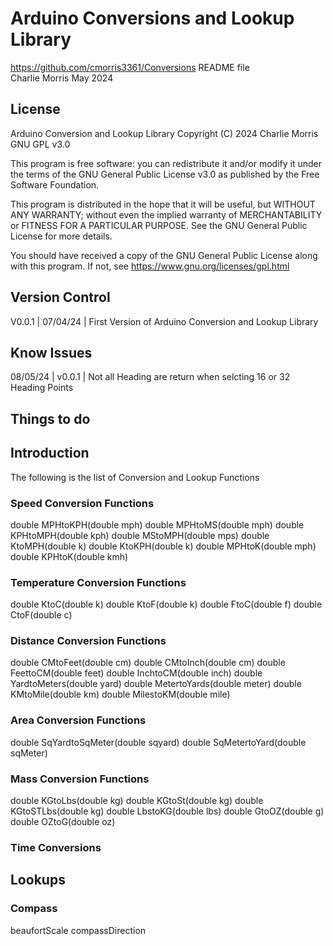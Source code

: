 # Arduino Conversions and Lookup Library
https://github.com/cmorris3361/Conversions
README file  
Charlie Morris 
May 2024  

## License
Arduino Conversion and Lookup Library Copyright (C) 2024 Charlie Morris GNU GPL v3.0

This program is free software: you can redistribute it and/or modify it under the terms of the GNU General Public License v3.0 as published by the Free Software Foundation.

This program is distributed in the hope that it will be useful, but WITHOUT ANY WARRANTY; without even the implied warranty of MERCHANTABILITY or FITNESS FOR A PARTICULAR PURPOSE.  See the GNU General Public License for more details.

You should have received a copy of the GNU General Public License
along with this program. If not, see <https://www.gnu.org/licenses/gpl.html>

## Version Control
V0.0.1 | 07/04/24 | First Version of Arduino Conversion and Lookup Library

## Know Issues
08/05/24 | v0.0.1 | Not all Heading are return when selcting 16 or 32 Heading Points 

## Things to do

## Introduction
The following is the list of Conversion and Lookup Functions

### Speed Conversion Functions
double MPHtoKPH(double mph)
double MPHtoMS(double mph)
double KPHtoMPH(double kph)
double MStoMPH(double mps)
double KtoMPH(double k)
double KtoKPH(double k)
double MPHtoK(double mph)
double KPHtoK(double kmh)

### Temperature Conversion Functions
double KtoC(double k)
double KtoF(double k)
double FtoC(double f)
double CtoF(double c)

### Distance Conversion Functions
double CMtoFeet(double cm)
double CMtoInch(double cm)
double FeettoCM(double feet)
double InchtoCM(double inch)
double YardtoMeters(double yard)
double MetertoYards(double meter)
double KMtoMile(double km)
double MilestoKM(double mile)

### Area Conversion Functions
double SqYardtoSqMeter(double sqyard)
double SqMetertoYard(double sqMeter)

### Mass Conversion Functions
double KGtoLbs(double kg)
double KGtoSt(double kg)
double KGtoSTLbs(double kg)
double LbstoKG(double lbs)
double GtoOZ(double g)
double OZtoG(double oz)

### Time Conversions

## Lookups
### Compass 
beaufortScale
compassDirection
